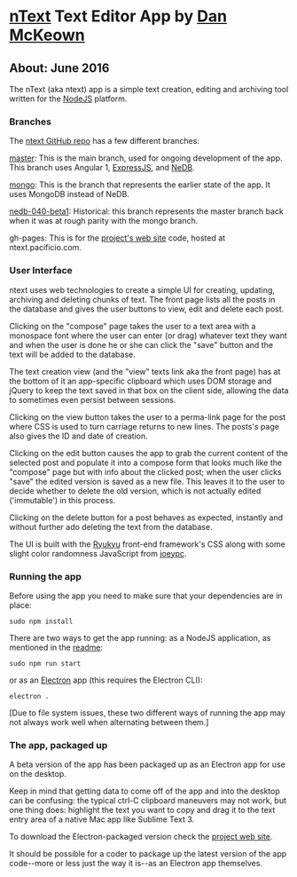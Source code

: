 # [nText](http://ntext.pacificio.com) Text Editor App by [Dan McKeown](http://danmckeown.info)

## About: June 2016


The nText (aka ntext) app is a simple text creation, editing and archiving tool written for the [NodeJS](https://nodejs.org/en/) platform.


### Branches

The [ntext GitHub repo](https://github.com/pacificpelican/ntext) has a few different branches:

[master](https://github.com/pacificpelican/ntext/tree/master): This is the main branch, used for ongoing development of the app.  This branch uses Angular 1, [ExpressJS](http://expressjs.com/), and [NeDB](https://github.com/louischatriot/nedb).

[mongo](https://github.com/pacificpelican/ntext/tree/mongo): This is the branch that represents the earlier state of the app.  It uses MongoDB instead of NeDB.

[nedb-040-beta1](https://github.com/pacificpelican/ntext/tree/nedb-040-beta1): Historical: this branch represents the master branch back when it was at rough parity with the mongo branch.

gh-pages: This is for the [project's web site](http://ntext.pacificio.com) code, hosted at ntext.pacificio.com.


### User Interface

ntext uses web technologies to create a simple UI for creating, updating, archiving and deleting chunks of text.  The front page lists all the posts in the database and gives the user buttons to view, edit and delete each post.

Clicking on the "compose" page takes the user to a text area with a monospace font where the user can enter (or drag) whatever text they want and when the user is done he or she can click the "save" button and the text will be added to the database.

The text creation view (and the "view" texts link aka the front page) has at the bottom of it an app-specific clipboard which uses DOM storage and jQuery to keep the text saved in that box on the client side, allowing the data to sometimes even persist between sessions.

Clicking on the view button takes the user to a perma-link page for the post where CSS is used to turn carriage returns to new lines.  The posts's page also gives the ID and date of creation.

Clicking on the edit button causes the app to grab the current content of the selected post and populate it into a compose form that looks much like the "compose" page but with info about the clicked post; when the user clicks "save" the edited version is saved as a new file.  This leaves it to the user to decide whether to delete the old version, which is not actually edited ('immutable') in this process.

Clicking on the delete button for a post behaves as expected, instantly and without further ado deleting the text from the database.

The UI is built with the [Ryukyu](http://danmckeown.info/code/ryukyu) front-end framework's CSS along with some slight color randomness JavaScript from [joeypc](http://danmckeown.info/code/joeypc).


### Running the app

Before using the app you need to make sure that your dependencies are in place:

`sudo npm install`

There are two ways to get the app running: as a NodeJS application, as mentioned in the [readme](../../../master/readme.md):

`sudo npm run start`

or as an [Electron](http://electron.atom.io/) app (this requires the Electron CLI):

`electron .`

[Due to file system issues, these two different ways of running the app may not always work well when alternating between them.]


### The app, packaged up

A beta version of the app has been packaged up as an Electron app for use on the desktop.

Keep in mind that getting data to come off of the app and into the desktop can be confusing: the typical ctrl-C clipboard maneuvers may not work, but one thing does: highlight the text you want to copy and drag it to the text entry area of a native Mac app like Sublime Text 3.

To download the Electron-packaged version check the [project web site](http://ntext.pacificio.com).

It should be possible for a coder to package up the latest version of the app code--more or less just the way it is--as an Electron app themselves.
